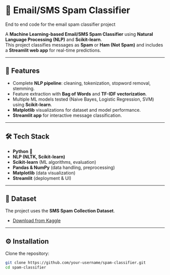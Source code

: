 
# 📩 Email/SMS Spam Classifier  
End to end code for the email spam classifier project

A **Machine Learning-based Email/SMS Spam Classifier** using **Natural Language Processing (NLP)** and **Scikit-learn**.  
This project classifies messages as **Spam** or **Ham (Not Spam)** and includes a **Streamlit web app** for real-time predictions.  

---

## 🚀 Features  
- Complete **NLP pipeline**: cleaning, tokenization, stopword removal, stemming.  
- Feature extraction with **Bag of Words** and **TF-IDF vectorization**.  
- Multiple ML models tested (Naive Bayes, Logistic Regression, SVM) using **Scikit-learn**.  
- **Matplotlib** visualizations for dataset and model performance.  
- **Streamlit app** for interactive message classification.  

---

## 🛠️ Tech Stack  
- **Python** 🐍  
- **NLP (NLTK, Scikit-learn)**  
- **Scikit-learn** (ML algorithms, evaluation)  
- **Pandas & NumPy** (data handling, preprocessing)  
- **Matplotlib** (data visualization)  
- **Streamlit** (deployment & UI)  

---

## 📂 Dataset  
The project uses the **SMS Spam Collection Dataset**.  
- [Download from Kaggle](https://www.kaggle.com/datasets/uciml/sms-spam-collection-dataset)  

---

## ⚙️ Installation  

Clone the repository:  
```bash
git clone https://github.com/your-username/spam-classifier.git
cd spam-classifier
